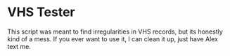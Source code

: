 # VHS Tester

This script was meant to find irregularities in VHS records, but its honestly kind of a mess. If you ever want to use it, I can clean it up, just have Alex text me.
